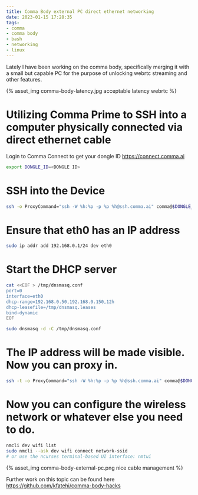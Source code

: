 ```yaml
---
title: Comma Body external PC direct ethernet networking
date: 2023-01-15 17:28:35
tags:
- comma
- comma body
- bash
- networking
- linux
---
```


Lately I have been working on the comma body, specifically merging it with a small but capable PC for the purpose of unlocking webrtc streaming and other features.

{% asset_img comma-body-latency.jpg acceptable latency webrtc %}


# Utilizing Comma Prime to SSH into a computer physically connected via direct ethernet cable

Login to Comma Connect to get your dongle ID https://connect.comma.ai

```bash
export DONGLE_ID=<DONGLE ID>
```

# SSH into the Device

```bash
ssh -o ProxyCommand="ssh -W %h:%p -p %p %h@ssh.comma.ai" comma@$DONGLE_ID
```

# Ensure that eth0 has an IP address

```bash
sudo ip addr add 192.168.0.1/24 dev eth0
```

# Start the DHCP server

```bash
cat <<EOF > /tmp/dnsmasq.conf
port=0
interface=eth0
dhcp-range=192.168.0.50,192.168.0.150,12h
dhcp-leasefile=/tmp/dnsmasq.leases
bind-dynamic
EOF
```

```bash
sudo dnsmasq -d -C /tmp/dnsmasq.conf
```

# The IP address will be made visible. Now you can proxy in.

```bash
ssh -t -o ProxyCommand="ssh -W %h:%p -p %p %h@ssh.comma.ai" comma@$DONGLE_ID ssh -t "body@\$(cat /tmp/dnsmasq.leases | awk '{print \$3}')"
```

# Now you can configure the wireless network or whatever else you need to do.

```bash
nmcli dev wifi list
sudo nmcli --ask dev wifi connect network-ssid
# or use the ncurses terminal-based UI interface: nmtui
```

{% asset_img comma-body-external-pc.png nice cable management %}

Further work on this topic can be found here https://github.com/kfatehi/comma-body-hacks